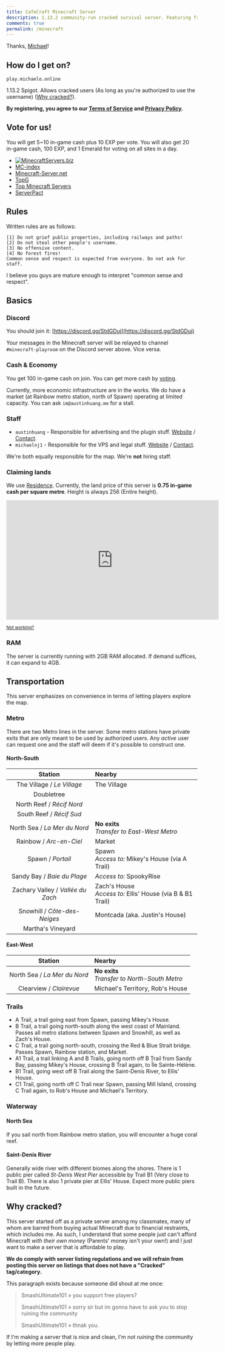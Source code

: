 ```yaml
---
title: CafeCraft Minecraft Server
description: 1.13.2 community-run cracked survival server. Featuring friendly staff and a map with a town feel!
comments: true
permalink: /minecraft
---
```


Thanks, [Michael](http://michaelo.online)!

## How do I get on?
`play.michaelo.online`

1.13.2 Spigot. Allows cracked users (As long as you're authorized to use the username) ([Why cracked?](#why-cracked)).

**By registering, you agree to our [Terms of Service](https://michaelo.online/minecraft-tos.html) and [Privacy Policy](https://michaelo.online/minecraft-privacy-policy.html).**

## Vote for us!
You will get 5~10 in-game cash plus 10 EXP per vote. You will also get 20 in-game cash, 100 EXP, and 1 Emerald for voting on all sites in a day.

* [![MinecraftServers.biz](https://minecraftservers.biz/vote2.gif)](https://minecraftservers.biz/servers/142897/vote/)
* [MC-index](https://www.minecraft-index.com/46982-cafecraft-1-13-2/vote)
* [Minecraft-Server.net](https://minecraft-server.net/vote/austinhuang/)
* [TopG](https://topg.org/Minecraft/in-453748)
* [Top Minecraft Servers](https://topminecraftservers.org/vote/4563)
* [ServerPact](https://www.serverpact.com/vote-30262)

## Rules
Written rules are as follows:

```
[1] Do not grief public properties, including railways and paths!
[2] Do not steal other people's username.
[3] No offensive content.
[4] No forest fires!
Common sense and respect is expected from everyone. Do not ask for staff.
```
I believe you guys are mature enough to interpret "common sense and respect".

## Basics
### Discord
You should join it: [https://discord.gg/StdGDuj](https://discord.gg/StdGDuj)

Your messages in the Minecraft server will be relayed to channel `#minecraft-playroom` on the Discord server above. Vice versa.

### Cash & Economy
You get 100 in-game cash on join. You can get more cash by [voting](#vote-for-us).

Currently, more economic infrastructure are in the works. We do have a market (at Rainbow metro station, north of Spawn) operating at limited capacity. You can ask `im@austinhuang.me` for a stall.

### Staff

* `austinhuang` - Responsible for advertising and the plugin stuff. [Website](./) / [Contact](./contact).
* `michaelnj1` - Responsible for the VPS and legal stuff. [Website](https://michaelo.online/) / [Contact](https://michaelo.online/Contact-Me/).

We're both equally responsible for the map. We're **not** hiring staff.

### Claiming lands
We use [Residence](https://www.spigotmc.org/resources/residence.11480/). Currently, the land price of this server is **0.75 in-game cash per square metre**. Height is always 256 (Entire height).

<iframe width="560" height="315" src="https://www.youtube-nocookie.com/embed/-cP6beAUVC8" frameborder="0" allow="accelerometer; autoplay; encrypted-media; gyroscope; picture-in-picture" allowfullscreen></iframe>
  
<small><a href="https://www.youtube.com/watch?v=-cP6beAUVC8">Not working?</a></small>
### RAM
The server is currently running with 2GB RAM allocated. If demand suffices, it can expand to 4GB.

## Transportation
This server enphasizes on convenience in terms of letting players explore the map.

### Metro
There are two Metro lines in the server. Some metro stations have private exits that are only meant to be used by authorized users. Any *active* user can request one and the staff will deem if it's possible to construct one.

#### North-South

<table>
<thead>
<tr>
<th align="center">Station</th>
<th align="left">Nearby</th>
</tr>
</thead>
<tbody>
<tr>
<td align="center">The Village / <em>Le Village</em></td>
<td align="left">The Village</td>
</tr>
<tr>
<td align="center">Doubletree</em></td>
<td align="left"></td>
</tr>
<tr>
<td align="center">North Reef / <em>Récif Nord</em></td>
<td align="left"></td>
</tr>
<tr>
<td align="center">South Reef / <em>Récif Sud</em></td>
<td align="left"></td>
</tr>
<tr>
<td align="center">North Sea / <em>La Mer du Nord</em></td>
<td align="left"><strong>No exits</strong><br><em>Transfer to East-West Metro</em></td>
</tr>
<tr>
<td align="center">Rainbow / <em>Arc-en-Ciel</em></td>
<td align="left">Market</td>
</tr>
<tr>
<td align="center">Spawn / <em>Portail</em></td>
<td align="left">Spawn<br><em>Access to:</em> Mikey's House (via A Trail)</td>
</tr>
<tr>
<td align="center">Sandy Bay / <em>Baie du Plage</em></td>
<td align="left"><em>Access to:</em> SpookyRise</td>
</tr>
<tr>
<td align="center">Zachary Valley / <em>Vallée du Zach</em></td>
<td align="left">Zach's House<br><em>Access to:</em> Ellis' House (via B &amp; B1 Trail)</td>
</tr>
<tr>
<td align="center">Snowhill / <em>Côte-des-Neiges</em></td>
<td align="left">Montcada (aka. Justin's House)</td>
</tr>
<tr>
<td align="center">Martha's Vineyard</td>
<td align="left"></td>
</tr>
</tbody>
</table>

#### East-West

<table>
<thead>
<tr>
<th align="center">Station</th>
<th align="left">Nearby</th>
</tr>
</thead>
<tbody>
<tr>
<td align="center">North Sea / <em>La Mer du Nord</em></td>
<td align="left"><b>No exits</b><br><em>Transfer to North-South Metro</em></td>
</tr>
<tr>
<td align="center">Clearview / <em>Clairevue</em></td>
<td align="left">Michael's Territory, Rob's House</td>
</tr>
</tbody>
</table>

### Trails

* A Trail, a trail going east from Spawn, passing Mikey's House.
* B Trail, a trail going north-south along the west coast of Mainland. Passes all metro stations between Spawn and Snowhill, as well as Zach's House.
* C Trail, a trail going north-south, crossing the Red & Blue Strait bridge. Passes Spawn, Rainbow station, and Market.
* A1 Trail, a trail linking A and B Trails, going north off B Trail from Sandy Bay, passing Mikey's House, crossing B Trail again, to Île Sainte-Hélène.
* B1 Trail, going west off B Trail along the Saint-Denis River, to Ellis' House.
* C1 Trail, going north off C Trail near Spawn, passing Mill Island, crossing C Trail again, to Rob's House and Michael's Territory.
### Waterway
#### North Sea
If you sail north from Rainbow metro station, you will encounter a huge coral reef.
#### Saint-Denis River
Generally wide river with different biomes along the shores. There is 1 public pier called *St-Denis West Pier* accessible by Trail B1 (Very close to Trail B). There is also 1 private pier at Ellis' House. Expect more public piers built in the future.

## Why cracked?
This server started off as a private server among my classmates, many of whom are barred from buying actual Minecraft due to financial restraints, which includes me. As such, I understand that some people just can't afford Minecraft *with their own money* (Parents' money isn't your own!) and I just want to make a server that is affordable to play.

**We do comply with server listing regulations and we will refrain from posting this server on listings that does not have a "Cracked" tag/category.**

This paragraph exists because someone did shout at me once:

> SmashUltimate101 » you support free players?
>
> SmashUltimate101 » sorry sir but im gonna have to ask you to stop ruining the community
>
> SmashUltimate101 » thnak you.

If I'm making a server that is nice and clean, I'm not *ruining* the community by letting more people play.
